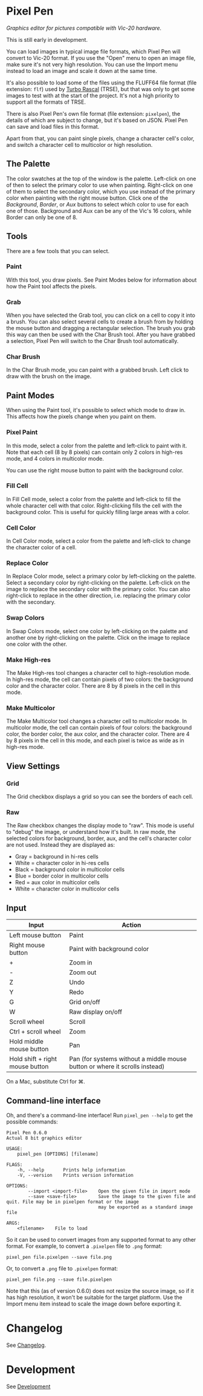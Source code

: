 # Pixel Pen

*Graphics editor for pictures compatible with Vic-20 hardware.*

This is still early in development.

You can load images in typical image file formats, which Pixel Pen will convert to Vic-20 format.
If you use the "Open" menu to open an image file, make sure it's not very high resolution. You can use the Import menu instead to load an image and scale it down at the same time.

It's also possible to load some of the files using the FLUFF64 file format (file extension: `flf`) used by [Turbo Rascal](https://lemonspawn.com/turbo-rascal-syntax-error-expected-but-begin/) (TRSE),
but that was only to get some images to test with at the start of the project. It's not a high priority to support all the formats of TRSE.

There is also Pixel Pen's own file format (file extension: `pixelpen`), the details of which are subject to change, but it's based on JSON. Pixel Pen can save and load files in this format.

Apart from that, you can paint single pixels, change a character cell's color, and switch a character cell to multicolor or high resolution.

## The Palette

The color swatches at the top of the window is the palette.
Left-click on one of then to select the primary color to use when painting.
Right-click on one of them to select the secondary color, which you use instead of the primary color when painting with the right mouse button.
Click one of the *Background*, *Border*, or *Aux* buttons to select which color to use for each one of those.
Background and Aux can be any of the Vic's 16 colors, while Border can only be one of 8.

## Tools

There are a few tools that you can select.

### Paint

With this tool, you draw pixels. See Paint Modes below for information about how the Paint tool affects the pixels.

### Grab

When you have selected the Grab tool, you can click on a cell to copy it into a brush.
You can also select several cells to create a brush from by holding the mouse button and dragging a rectangular selection.
The brush you grab this way can then be used with the Char Brush tool.
After you have grabbed a selection, Pixel Pen will switch to the Char Brush tool automatically.

### Char Brush

In the Char Brush mode, you can paint with a grabbed brush. Left click to draw with the brush on the image.

## Paint Modes

When using the Paint tool, it's possible to select which mode to draw in.
This affects how the pixels change when you paint on them.

### Pixel Paint

In this mode, select a color from the palette and left-click to paint with it.
Note that each cell (8 by 8 pixels) can contain only 2 colors in high-res mode,
and 4 colors in multicolor mode.

You can use the right mouse button to paint with the background color.

### Fill Cell

In Fill Cell mode, select a color from the palette and left-click to fill the whole character cell with that color.
Right-clicking fills the cell with the background color.
This is useful for quickly filling large areas with a color.

### Cell Color

In Cell Color mode, select a color from the palette and left-click to change the character color of a cell.

### Replace Color

In Replace Color mode, select a primary color by left-clicking on the palette. Select a secondary color by right-clicking on the palette. Left-click on the image to replace the secondary color with the primary color. You can also right-click to replace in the other direction, i.e. replacing the primary color with the secondary.

### Swap Colors

In Swap Colors mode, select one color by left-clicking on the palette and another one by right-clicking on the palette. Click on the image to replace one color with the other.

### Make High-res

The Make High-res tool changes a character cell to high-resolution mode.
In high-res mode, the cell can contain pixels of two colors: the background color and the character color.
There are 8 by 8 pixels in the cell in this mode.

### Make Multicolor

The Make Multicolor tool changes a character cell to multicolor mode.
In multicolor mode, the cell can contain pixels of four colors: the background color, the border color, the aux color, and the character color.
There are 4 by 8 pixels in the cell in this mode, and each pixel is twice as wide as in high-res mode.

## View Settings

### Grid

The Grid checkbox displays a grid so you can see the borders of each cell.

### Raw

The Raw checkbox changes the display mode to "raw". This mode is useful to "debug" the image, or understand how it's built. In raw mode, the selected colors for background, border, aux, and the cell's character color are not used. Instead they are displayed as:

  * Gray = background in hi-res cells
  * White = character color in hi-res cells
  * Black = background color in multicolor cells
  * Blue = border color in multicolor cells
  * Red = aux color in multicolor cells
  * White = character color in multicolor cells

## Input

| Input                               | Action
| ----------------------------------- | ---------------------------------
| Left mouse button                   | Paint
| Right mouse button                  | Paint with background color
| +                                   | Zoom in
| -                                   | Zoom out
| Z                                   | Undo
| Y                                   | Redo
| G                                   | Grid on/off
| W                                   | Raw display on/off
| Scroll wheel                        | Scroll
| Ctrl + scroll wheel                 | Zoom
| Hold middle mouse button            | Pan
| Hold shift + right mouse button     | Pan (for systems without a middle mouse button or where it scrolls instead)
On a Mac, substitute Ctrl for ⌘.

## Command-line interface

Oh, and there's a command-line interface! Run `pixel_pen --help` to get the possible commands:

    Pixel Pen 0.6.0
    Actual 8 bit graphics editor

    USAGE:
        pixel_pen [OPTIONS] [filename]

    FLAGS:
        -h, --help       Prints help information
        -V, --version    Prints version information

    OPTIONS:
            --import <import-file>    Open the given file in import mode
            --save <save-file>        Save the image to the given file and quit. File may be in pixelpen format or the image
                                      may be exported as a standard image file

    ARGS:
        <filename>    File to load

So it can be used to convert images from any supported format to any other format.
For example, to convert a `.pixelpen` file to `.png` format:

    pixel_pen file.pixelpen --save file.png

Or, to convert a `.png` file to `.pixelpen` format:

    pixel_pen file.png --save file.pixelpen

Note that this (as of version 0.6.0) does not resize the source image, so if it has high resolution, it won't be suitable for the target platform.
Use the Import menu item instead to scale the image down before exporting it.

# Changelog

See [Changelog](CHANGELOG.md).

# Development

See [Development](DEVELOPMENT.md)
